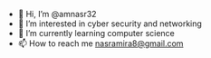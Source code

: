 - 👋 Hi, I’m @amnasr32
- 👀 I’m interested in cyber security and networking
- 🌱 I’m currently learning computer science
- 📫 How to reach me nasramira8@gmail.com

<!---
amnasr32/amnasr32 is a ✨ special ✨ repository because its `README.md` (this file) appears on your GitHub profile.
You can click the Preview link to take a look at your changes.
--->
